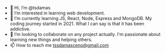 - 👋 Hi, I’m @tsdamas
- 👀 I’m interested in learning web development.
- 🌱 I’m currently learning JS, React, Node, Express and MongoDB. My coding journey started in 2021. What I can say is that it has been addictive.  
- 💞️ I’m looking to collaborate on any project actually. I'm passionate about learning new things and helping others.
- 📫 How to reach me tssdamasceno@gmail.com

<!---
tsdamas/tsdamas is a ✨ special ✨ repository because its `README.md` (this file) appears on your GitHub profile.
You can click the Preview link to take a look at your changes.
--->
